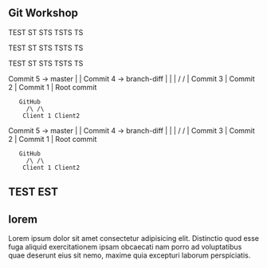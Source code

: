 ## Git Workshop

TEST ST STS TSTS TS

TEST ST STS TSTS TS


TEST ST STS TSTS TS

Commit 5 -> master
|
|  Commit 4 -> branch-diff
|  |
| /
/
|
Commit 3
|
Commit 2
|
Commit 1
|
Root commit



       GitHub
         /\ /\
        Client 1 Client2

Commit 5 -> master
|
|  Commit 4 -> branch-diff
|  |
| /
/
|
Commit 3
|
Commit 2
|
Commit 1
|
Root commit



       GitHub
         /\ /\
        Client 1 Client2



## TEST EST


## lorem
Lorem ipsum dolor sit amet consectetur adipisicing elit. Distinctio quod esse fuga aliquid exercitationem ipsam obcaecati nam porro ad voluptatibus quae deserunt eius sit nemo, maxime quia excepturi laborum perspiciatis.

